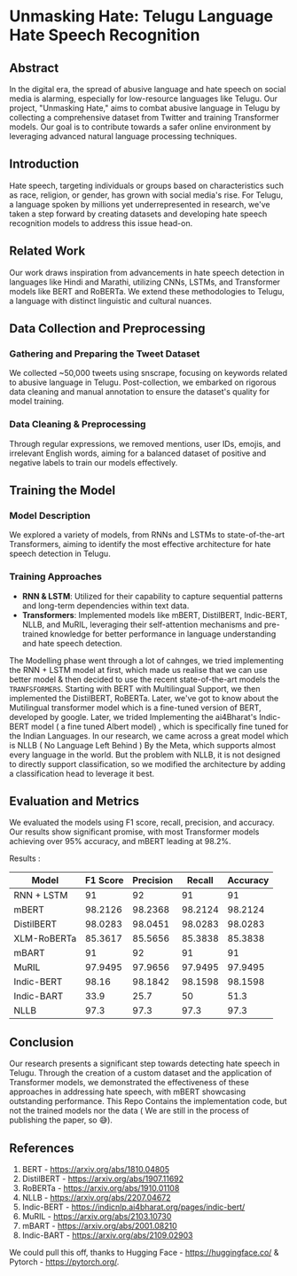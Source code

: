 # Unmasking Hate: Telugu Language Hate Speech Recognition

## Abstract
In the digital era, the spread of abusive language and hate speech on social media is alarming, especially for low-resource languages like Telugu. Our project, "Unmasking Hate," aims to combat abusive language in Telugu by collecting a comprehensive dataset from Twitter and training Transformer models. Our goal is to contribute towards a safer online environment by leveraging advanced natural language processing techniques.

## Introduction
Hate speech, targeting individuals or groups based on characteristics such as race, religion, or gender, has grown with social media's rise. For Telugu, a language spoken by millions yet underrepresented in research, we've taken a step forward by creating datasets and developing hate speech recognition models to address this issue head-on.

## Related Work
Our work draws inspiration from advancements in hate speech detection in languages like Hindi and Marathi, utilizing CNNs, LSTMs, and Transformer models like BERT and RoBERTa. We extend these methodologies to Telugu, a language with distinct linguistic and cultural nuances.

## Data Collection and Preprocessing
### Gathering and Preparing the Tweet Dataset
We collected ~50,000 tweets using snscrape, focusing on keywords related to abusive language in Telugu. Post-collection, we embarked on rigorous data cleaning and manual annotation to ensure the dataset's quality for model training.

### Data Cleaning & Preprocessing
Through regular expressions, we removed mentions, user IDs, emojis, and irrelevant English words, aiming for a balanced dataset of positive and negative labels to train our models effectively.

## Training the Model
### Model Description
We explored a variety of models, from RNNs and LSTMs to state-of-the-art Transformers, aiming to identify the most effective architecture for hate speech detection in Telugu.

### Training Approaches
- **RNN & LSTM**: Utilized for their capability to capture sequential patterns and long-term dependencies within text data.
- **Transformers**: Implemented models like mBERT, DistilBERT, Indic-BERT, NLLB, and MuRIL, leveraging their self-attention mechanisms and pre-trained knowledge for better performance in language understanding and hate speech detection.

The Modelling phase went through a lot of cahnges, we tried implementing the RNN + LSTM model at first, which made us realise that we can use better model & then decided to use the recent state-of-the-art models the `TRANFSFORMERS`.
Starting with BERT with Multilingual Support, we then implemented the DistilBERT, RoBERTa. Later, we've got to know about the Mutilingual transformer model which is a fine-tuned version of BERT, developed by google. Later, we trided Implementing the ai4Bharat's Indic-BERT model ( a fine tuned Albert model) , which is specifically fine tuned for the Indian Languages. In our research, we came across a great model which is NLLB ( No Language Left Behind ) By the Meta, which supports almost every language in the world. But the problem with NLLB, it is not designed to directly support classification, so we modified the architecture by adding a classification head to leverage it best.

## Evaluation and Metrics
We evaluated the models using F1 score, recall, precision, and accuracy. Our results show significant promise, with most Transformer models achieving over 95% accuracy, and mBERT leading at 98.2%.

Results :

| Model         | F1 Score | Precision | Recall | Accuracy |
|---------------|----------|-----------|--------|----------|
| RNN + LSTM    | 91       | 92        | 91     | 91       |
| mBERT         | 98.2126  | 98.2368   | 98.2124| 98.2124  |
| DistilBERT    | 98.0283  | 98.0451   | 98.0283| 98.0283  |
| XLM-RoBERTa   | 85.3617  | 85.5656   | 85.3838| 85.3838  |
| mBART         | 91       | 92        | 91     | 91       |
| MuRIL         | 97.9495  | 97.9656   | 97.9495| 97.9495  |
| Indic-BERT    | 98.16    | 98.1842   | 98.1598| 98.1598  |
| Indic-BART    | 33.9     | 25.7      | 50     | 51.3     |
| NLLB          | 97.3     | 97.3      | 97.3   | 97.3     |


## Conclusion
Our research presents a significant step towards detecting hate speech in Telugu. Through the creation of a custom dataset and the application of Transformer models, we demonstrated the effectiveness of these approaches in addressing hate speech, with mBERT showcasing outstanding performance. This Repo Contains the implementation code, but not the trained models nor the data ( We are still in the process of publishing the paper, so 😅).

## References

1. BERT - https://arxiv.org/abs/1810.04805
2. DistilBERT - https://arxiv.org/abs/1907.11692
3. RoBERTa - https://arxiv.org/abs/1910.01108
4. NLLB - https://arxiv.org/abs/2207.04672
5. Indic-BERT - https://indicnlp.ai4bharat.org/pages/indic-bert/
6. MuRIL - https://arxiv.org/abs/2103.10730
7. mBART - https://arxiv.org/abs/2001.08210
8. Indic-BART - https://arxiv.org/abs/2109.02903

We could pull this off, thanks to Hugging Face - https://huggingface.co/ & Pytorch - https://pytorch.org/.
